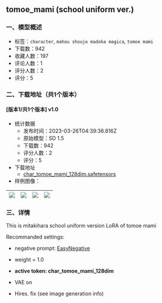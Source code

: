 ## tomoe_mami (school uniform ver.)
### 一、模型概述

- 标签：`character`, `mahou shoujo madoka magica`, `tomoe mami`
- 下载数：942
- 收藏人数：197
- 评论人数：1
- 评分人数：2
- 评分：5

### 二、下载地址（共1个版本）

#### [版本1/共1个版本] v1.0

- 统计数据
  - 发布时间：2023-03-26T04:39:36.816Z
  - 原始模型：SD 1.5
  - 下载数：942
  - 评分人数：2
  - 评分：5
- 下载地址
  - [char_tomoe_mami_128dim.safetensors](https://civitai.com/api/download/models/29305)
- 样例图像：

| <img src="https://image.civitai.com/xG1nkqKTMzGDvpLrqFT7WA/48c11b3d-1343-4f1a-f7a7-8952dc72d300/width=450/331178.jpeg" /> | <img src="https://image.civitai.com/xG1nkqKTMzGDvpLrqFT7WA/40646921-0e0d-46c4-de76-138e0f244a00/width=450/331184.jpeg" /> | <img src="https://image.civitai.com/xG1nkqKTMzGDvpLrqFT7WA/7318e45d-46f2-40a2-2282-6dfb2d0ba800/width=450/331183.jpeg" /> | <img src="https://image.civitai.com/xG1nkqKTMzGDvpLrqFT7WA/09fde9ce-741b-4741-3ea5-4843ff543b00/width=450/331182.jpeg" /> |
| ---- | ---- | ---- | ---- |


### 三、详情
<p>This is mitakihara school uniform version LoRA of tomoe mami</p><p></p><p>Recommanded settings:</p><ul><li><p>negative prompt: <a target="_blank" rel="ugc" href="https://civitai.com/models/7808/easynegative">EasyNegative</a></p></li><li><p>weight = 1.0</p></li><li><p><strong>active token: char_tomoe_mami_128dim</strong></p></li><li><p>VAE on</p></li><li><p>Hires. fix (see image generation info)</p></li></ul>
